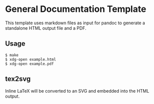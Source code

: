 # General Documentation Template

This template uses markdown files as input for pandoc to generate a standalone
HTML output file and a PDF.

## Usage

    $ make
    $ xdg-open example.html
    $ xdg-open example.pdf

## tex2svg

Inline LaTeX will be converted to an SVG and embedded into the HTML output.
